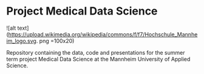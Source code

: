# Project Medical Data Science 
![alt text](https://upload.wikimedia.org/wikipedia/commons/f/f7/Hochschule_Mannheim_logo.svg. png =100x20)

Repository containing the data, code and presentations for the summer term project Medical Data Science at the Mannheim University of Applied Science. 
